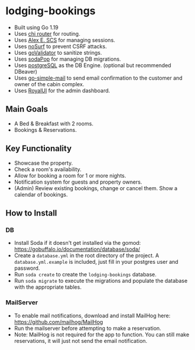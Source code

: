 # lodging-bookings

- Built using Go 1.19
- Uses [chi router](github.com/go-chi/chi/v5) for routing.
- Uses [Alex E. SCS](github.com/alexedwards/scs/v2) for managing sessions.
- Uses [noSurf](github.com/justinas/nosurf) to prevent CSRF attacks.
- Uses [goValidator](https://github.com/asaskevich/govalidator) to sanitize strings.
- Uses [sodaPop](https://github.com/gobuffalo/pop?utm_source=godoc) for managing DB migrations.
- Uses [postgreSQL](https://www.postgresql.org/download/) as the DB Engine. (optional but recommended DBeaver)
- Uses [go-simple-mail](https://github.com/xhit/go-simple-mail) to send email confirmation to the customer and owner of
the cabin complex.
- Uses [RoyalUI](https://github.com/BootstrapDash/RoyalUI-Free-Bootstrap-Admin-Template) for the admin dashboard.

## Main Goals

- A Bed & Breakfast with 2 rooms.
- Bookings & Reservations.

## Key Functionality

- Showcase the property.
- Check a room's availability.
- Allow for booking a room for 1 or more nights.
- Notification system for guests and property owners.
- (Admin) Review existing bookings, change or cancel them. Show a calendar of bookings.

## How to Install

### DB

- Install Soda if it doesn't get installed via the gomod: https://gobuffalo.io/documentation/database/soda/
- Create a `database.yml` in the root directory of the project. A `database.yml.example` is included, just fill in your
postgres user and password.
- Run `soda create` to create the `lodging-bookings` database.
- Run `soda migrate` to execute the migrations and populate the database with the appropriate tables.


### MailServer

- To enable mail notifications, download and install MailHog here: https://github.com/mailhog/MailHog
- Run the mailserver before attempting to make a reservation.
- Note: MailHog is not required for the app to function. You can still make reservations, it will just not send the email
notification.
